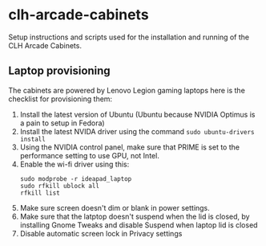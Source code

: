 # clh-arcade-cabinets
Setup instructions and scripts used for the installation and running of the CLH Arcade Cabinets.

## Laptop provisioning
The cabinets are powered by Lenovo Legion gaming laptops here is the checklist for provisioning them:
1. Install the latest version of Ubuntu (Ubuntu because NVIDIA Optimus is a pain to setup in Fedora)
2. Install the latest NVIDA driver using the command `sudo ubuntu-drivers install`
3. Using the NVIDIA control panel, make sure that PRIME is set to the performance setting to use GPU, not Intel.
4. Enable the wi-fi driver using this: 
    ```
    sudo modprobe -r ideapad_laptop
    sudo rfkill ublock all
    rfkill list
    ```
5. Make sure screen doesn't dim or blank in power settings.
6. Make sure that the latptop doesn't suspend when the lid is closed, by installing Gnome Tweaks and disable Suspend when laptop lid is closed
7. Disable automatic screen lock in Privacy settings
